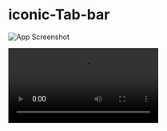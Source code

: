 # iconic-Tab-bar

![App Screenshot](https://imgur.com/c3UEtDD.png)

                  
![App Screenshot]( https://imgur.com/Lvh9c5B.mp4)
